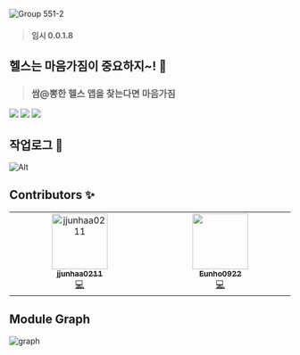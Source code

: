 ![Group 551-2](https://github.com/MaeumgaGym/MaeumGaGym_iOS/assets/102890390/c35c9cf1-936d-422b-bdf5-6caae046480b)
> #### 임시 0.0.1.8

## 헬스는 마음가짐이 중요하지~! 🧘
> ### 쌈@뽕한 헬스 앱을 찾는다면 마음가짐
<img src="https://img.shields.io/badge/Swift-F05138?style=flat-square&logo=Swift&logoColor=white"/> <img src="https://img.shields.io/badge/UIKit-2396F3?style=flat-square&logo=UIKit&logoColor=white"/> <img src="https://img.shields.io/badge/xcode 15-147EFB?style=flat-square&logo=Xcode&logoColor=white"/>

## 작업로그 🏃
![Alt](https://repobeats.axiom.co/api/embed/19fa14bed6ae235217e9a0e619a2dbc1f92b026d.svg "Repobeats analytics image")

## Contributors ✨
<!-- ALL-CONTRIBUTORS-LIST:START - Do not remove or modify this section -->
<!-- prettier-ignore-start -->
<!-- markdownlint-disable -->
<table>
  <tbody>
    <tr>
      <td align="center" valign="top" width="14.28%"><a href="https://github.com/jjunhaa0211"><img src="https://avatars.githubusercontent.com/u/102890390?s=400&u=25e436fd018ac723d433a43a154295bf05433fc4&v=4?v=4?s=100" width="100px;" alt="jjunhaa0211"/><br/><sub><b>jjunhaa0211</b></sub></a><br /><a href="https://github.com/jjunhaa0211" title="Code">💻</a></td>
      <td align="center" valign="top" width="14.28%"><a href="https://github.com/Eunho0922"><img src="https://avatars.githubusercontent.com/u/127753071?v=4?v=4?s=100" width="100px;" alt=""/><br/><sub><b>Eunho0922</b></sub></a><br /><a href="https://github.com/Eunho0922" title="Code">💻</a></td>
    </tr>
  </tbody>
</table>

<!-- markdownlint-restore -->
<!-- prettier-ignore-end -->

<!-- ALL-CONTRIBUTORS-LIST:END -->
<!-- prettier-ignore-start -->
<!-- markdownlint-disable -->

<!-- markdownlint-restore -->
<!-- prettier-ignore-end -->

<!-- ALL-CONTRIBUTORS-LIST:END -->

## Module Graph
![graph](https://github.com/MaeumgaGym/MaeumGaGym_iOS/assets/102890390/7c0d3e6e-4517-4044-8fef-62db69630e58)
